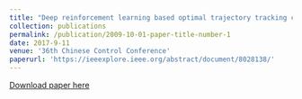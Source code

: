 ```yaml
---
title: "Deep reinforcement learning based optimal trajectory tracking control of autonomous underwater vehicle"
collection: publications
permalink: /publication/2009-10-01-paper-title-number-1
date: 2017-9-11
venue: '36th Chinese Control Conference'
paperurl: 'https://ieeexplore.ieee.org/abstract/document/8028138/'
---
```


[Download paper here](https://github.com/huangchaoxing/huangchaoxing.github.io/blob/master/files/paper.pdf)
